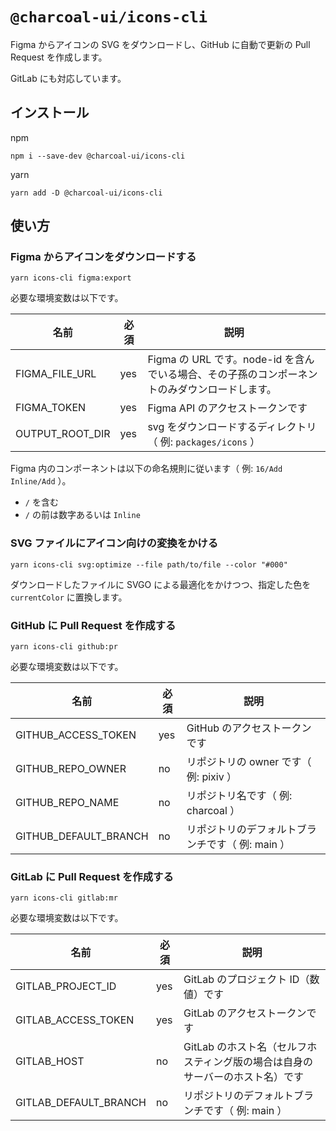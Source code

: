 # `@charcoal-ui/icons-cli`

Figma からアイコンの SVG をダウンロードし、GitHub に自動で更新の Pull Request を作成します。

GitLab にも対応しています。

## インストール

npm

```
npm i --save-dev @charcoal-ui/icons-cli
```

yarn

```
yarn add -D @charcoal-ui/icons-cli
```

## 使い方

### Figma からアイコンをダウンロードする

```
yarn icons-cli figma:export
```

必要な環境変数は以下です。

| 名前            | 必須 | 説明                                                                                          |
| --------------- | ---- | --------------------------------------------------------------------------------------------- |
| FIGMA_FILE_URL  | yes  | Figma の URL です。node-id を含んでいる場合、その子孫のコンポーネントのみダウンロードします。 |
| FIGMA_TOKEN     | yes  | Figma API のアクセストークンです                                                              |
| OUTPUT_ROOT_DIR | yes  | svg をダウンロードするディレクトリ（ 例: `packages/icons` ）                                  |

Figma 内のコンポーネントは以下の命名規則に従います（ 例: `16/Add` `Inline/Add` ）。

- `/` を含む
- `/` の前は数字あるいは `Inline`

### SVG ファイルにアイコン向けの変換をかける

```
yarn icons-cli svg:optimize --file path/to/file --color "#000"
```

ダウンロードしたファイルに SVGO による最適化をかけつつ、指定した色を `currentColor` に置換します。

### GitHub に Pull Request を作成する

```
yarn icons-cli github:pr
```

必要な環境変数は以下です。

| 名前                  | 必須 | 説明                                             |
| --------------------- | ---- | ------------------------------------------------ |
| GITHUB_ACCESS_TOKEN   | yes  | GitHub のアクセストークンです                    |
| GITHUB_REPO_OWNER     | no   | リポジトリの owner です（ 例: pixiv ）           |
| GITHUB_REPO_NAME      | no   | リポジトリ名です（ 例: charcoal ）               |
| GITHUB_DEFAULT_BRANCH | no   | リポジトリのデフォルトブランチです（ 例: main ） |

### GitLab に Pull Request を作成する

```
yarn icons-cli gitlab:mr
```

必要な環境変数は以下です。

| 名前                  | 必須 | 説明                                                                          |
| --------------------- | ---- | ----------------------------------------------------------------------------- |
| GITLAB_PROJECT_ID     | yes  | GitLab のプロジェクト ID（数値）です                                          |
| GITLAB_ACCESS_TOKEN   | yes  | GitLab のアクセストークンです                                                 |
| GITLAB_HOST           | no   | GitLab のホスト名（セルフホスティング版の場合は自身のサーバーのホスト名）です |
| GITLAB_DEFAULT_BRANCH | no   | リポジトリのデフォルトブランチです（ 例: main ）                              |
